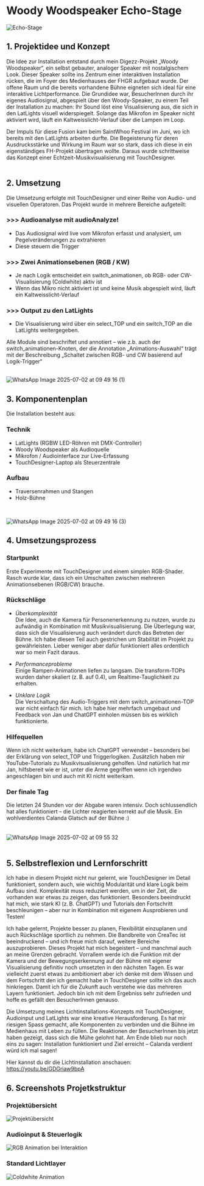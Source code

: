 # Woody Woodspeaker Echo-Stage

![Echo-Stage](https://github.com/user-attachments/assets/8c9d3df2-a78d-4df2-acdb-d4141b8c39d0)


## 1. Projektidee und Konzept

Die Idee zur Installation entstand durch mein Digezz-Projekt „Woody Woodspeaker“, ein selbst gebauter, analoger Speaker mit nostalgischem Look. Dieser Speaker sollte ins Zentrum einer interaktiven Installation rücken, die im Foyer des Medienhauses der FHGR aufgebaut wurde. Der offene Raum und die bereits vorhandene Bühne eigneten sich ideal für eine interaktive Lichtperformance. Die Grundidee war, BesucherInnen durch ihr eigenes Audiosignal, abgespielt über den Woody-Speaker, zu einem Teil der Installation zu machen: Ihr Sound löst eine Visualisierung aus, die sich in den LatLights visuell widerspiegelt. Solange das Mikrofon im Speaker nicht aktiviert wird, läuft ein Kaltweisslicht-Verlauf über die Lampen im Loop.

Der Impuls für diese Fusion kam beim SaintWhoo Festival im Juni, wo ich bereits mit den LatLights arbeiten durfte. Die Begeisterung für deren Ausdrucksstärke und Wirkung im Raum war so stark, dass ich diese in ein eigenständiges FH-Projekt übertragen wollte. Daraus wurde schrittweise das Konzept einer Echtzeit-Musikvisualisierung mit TouchDesigner.
<br>
<br>
## 2. Umsetzung
Die Umsetzung erfolgte mit TouchDesigner und einer Reihe von Audio- und visuellen Operatoren. Das Projekt wurde in mehrere Bereiche aufgeteilt:


### >>> Audioanalyse mit audioAnalyze!
- Das Audiosignal wird live vom Mikrofon erfasst und analysiert, um Pegelveränderungen zu extrahieren
- Diese steuern die Trigger


### >>> Zwei Animationsebenen (RGB / KW)
- Je nach Logik entscheidet ein switch_animationen, ob RGB- oder CW-Visualisierung (Coldwhite) aktiv ist 
- Wenn das Mikro nicht aktiviert ist und keine Musik abgespielt wird, läuft ein Kaltweisslicht-Verlauf


### >>> Output zu den LatLights
- Die Visualisierung wird über ein select_TOP und ein switch_TOP an die LatLights weitergegeben.


Alle Module sind beschriftet und annotiert – wie z.b. auch der switch_animationen-Knoten, der die Annotation „Animations-Auswahl“ trägt mit der Beschreibung „Schaltet zwischen RGB- und CW basierend auf Logik-Trigger“
<br>
<br>


![WhatsApp Image 2025-07-02 at 09 49 16 (1)](https://github.com/user-attachments/assets/c5313ef2-daba-4421-a432-3f88e1d74262)


## 3. Komponentenplan

Die Installation besteht aus:

### **Technik**
- LatLights (RGBW LED-Röhren mit DMX-Controller)
- Woody Woodspeaker als Audioquelle
- Mikrofon / Audiointerface zur Live-Erfassung
- TouchDesigner-Laptop als Steuerzentrale

### **Aufbau**
- Traversenrahmen und Stangen
- Holz-Bühne
<br>


![WhatsApp Image 2025-07-02 at 09 49 16 (3)](https://github.com/user-attachments/assets/09f22a73-a901-4a9b-aafe-3ed1562cd78b)


## 4. Umsetzungsprozess

### Startpunkt

Erste Experimente mit TouchDesigner und einem simplen RGB-Shader. Rasch wurde klar, dass ich ein Umschalten zwischen mehreren Animationsebenen (RGB/CW) brauche.


### Rückschläge

- *Überkomplexität* <br>
Die Idee, auch die Kamera für Personenerkennung zu nutzen, wurde zu aufwändig in Kombination mit Musikvisualisierung. Die Überlegung war, dass sich die Visualisierung auch verändert durch das Betreten der Bühne. Ich habe diesen Teil auch gestrichen um Stabilität im Projekt zu gewährleisten. Lieber weniger aber dafür funktioniert alles ordentlich war so mein Fazit daraus.

- *Performanceprobleme* <br>
Einige Rampen-Animationen liefen zu langsam. Die transform-TOPs wurden daher skaliert (z. B. auf 0.4), um Realtime-Tauglichkeit zu erhalten.

- *Unklare Logik* <br>
Die Verschaltung des Audio-Triggers mit dem switch_animationen-TOP war nicht einfach für mich. Ich habe hier mehrfach umgebaut und Feedback von Jan und ChatGPT einholen müssen bis es wirklich funktionierte.

### Hilfequellen
Wenn ich nicht weiterkam, habe ich ChatGPT verwendet – besonders bei der Erklärung von select_TOP und Triggerlogiken. Zusätzlich haben mir YouTube-Tutorials zu Musikvisualisierung geholfen. Und natürlich hat mir Jan, hilfsbereit wie er ist, unter die Arme gegriffen wenn ich irgendwo angeschlagen bin und auch mit KI nicht weiterkam.

### Der finale Tag
Die letzten 24 Stunden vor der Abgabe waren intensiv. Doch schlussendlich hat alles funktioniert – die Lichter reagierten korrekt auf die Musik. Ein wohlverdientes Calanda Glatsch auf der Bühne :) <br>
<br>
<br>
![WhatsApp Image 2025-07-02 at 09 55 32](https://github.com/user-attachments/assets/6980a7f2-d800-4f9c-9106-2a371550cac9)
<br>
<br>
## 5. Selbstreflexion und Lernforschritt

Ich habe in diesem Projekt nicht nur gelernt, wie TouchDesigner im Detail funktioniert, sondern auch, wie wichtig Modularität und klare Logik beim Aufbau sind. Komplexität muss reduziert werden, um in der Zeit, die vorhanden war etwas zu zeigen, das funktioniert. Besonders beeindruckt hat mich, wie stark KI (z. B. ChatGPT) und Tutorials den Fortschritt beschleunigen – aber nur in Kombination mit eigenem Ausprobieren und Testen!

Ich habe gelernt, Projekte besser zu planen, Flexibilität einzuplanen und auch Rückschläge sportlich zu nehmen. Die Bandbreite von CreaTec ist beeindruckend – und ich freue mich darauf, weitere Bereiche auszuprobieren. Dieses Projekt hat mich begeistert – und manchmal auch an meine Grenzen gebracht. Vorrallem werde ich die Funktion mit der Kamera und der Bewegungserkennung auf der Bühne mit eigener Visualisierung definitiv noch umsetzten in den nächsten Tagen. Es war vielleicht zuerst etwas zu ambitioniert aber ich denke mit dem Wissen und dem Fortschritt den ich gemacht habe in TouchDesigner sollte ich das auch hinkriegen. Damit ich für die Zukunft auch verstehe wie das mehreren Layern funktioniert. Jedoch bin ich mit dem Ergebniss sehr zufrieden und hoffe es gefällt den BesucherInnen genauso.


Die Umsetzung meines Lichtinstallations-Konzepts mit TouchDesigner, Audioinput und LatLights war eine kreative Herausforderung. Es hat mir riesigen Spass gemacht, alle Komponenten zu verbinden und die Bühne im Medienhaus mit Leben zu füllen. Die Reaktionen der BesucherInnen bis jetzt haben gezeigt, dass sich die Mühe gelohnt hat. Am Ende blieb nur noch eins zu sagen: Installation funktioniert und Ziel erreicht – Calanda verdient würd ich mal sagen!

Hier kannst du dir die Lichtinstallation anschauen: https://youtu.be/GDGriaw9bpA

## 6. Screenshots Projetkstruktur
### Projektübersicht
![Projektübersicht](https://github.com/user-attachments/assets/f13b554b-5bbe-42b7-b612-e907fdeed4c1)

### Audioinput & Steuerlogik
![RGB Animation bei Interaktion](https://github.com/user-attachments/assets/736a2430-bda6-43d5-b5e4-db729807e1e9)

### Standard Lichtlayer 
![Coldwhite Animation](https://github.com/user-attachments/assets/6da548b4-9f75-4c9d-89f2-2526bf090db3)



